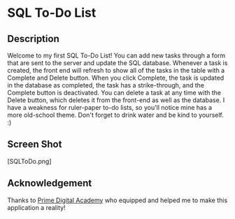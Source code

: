 # SQL To-Do List

## Description

Welcome to my first SQL To-Do List! You can add new tasks through a form that are sent to the server and update the SQL database. Whenever a task is created, the front end will refresh to show all of the tasks in the table with a Complete and Delete button. When you click Complete, the task is updated in the database as completed, the task has a strike-through, and the Complete button is deactivated. You can delete a task at any time with the Delete button, which deletes it from the front-end as well as the database. I have a weakness for ruler-paper to-do lists, so you'll notice mine has a more old-school theme. Don't forget to drink water and be kind to yourself. :)

## Screen Shot

[SQLToDo.png]

## Acknowledgement

Thanks to [Prime Digital Academy](www.primeacademy.io) who equipped and helped me to make this application a reality!